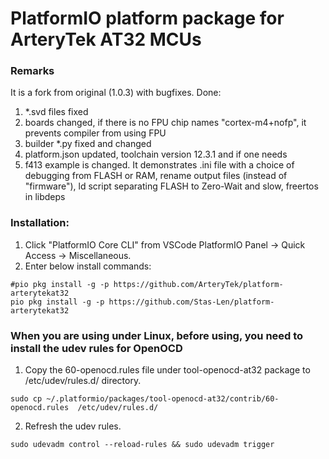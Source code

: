 
# PlatformIO platform package for ArteryTek AT32 MCUs

### Remarks

It is a fork from original (1.0.3) with bugfixes.
Done:
1. *.svd files fixed
2. boards changed, if there is no FPU chip names "cortex-m4+nofp", it prevents compiler from using FPU
3. builder *.py fixed and changed
4. platform.json updated, toolchain version 12.3.1
and if one needs
5. f413 example is changed. It demonstrates .ini file with a choice of debugging from FLASH or RAM, rename output files (instead of "firmware"), ld script separating FLASH to Zero-Wait and slow, freertos in libdeps

### Installation:
1. Click "PlatformIO Core CLI" from VSCode PlatformIO Panel -> Quick Access -> Miscellaneous.
2. Enter below install commands:
```
#pio pkg install -g -p https://github.com/ArteryTek/platform-arterytekat32
pio pkg install -g -p https://github.com/Stas-Len/platform-arterytekat32
```

### When you are using under Linux, before using, you need to install the udev rules for OpenOCD
1. Copy the 60-openocd.rules file under tool-openocd-at32 package to /etc/udev/rules.d/ directory.
```
sudo cp ~/.platformio/packages/tool-openocd-at32/contrib/60-openocd.rules  /etc/udev/rules.d/
```
2. Refresh the udev rules.
```
sudo udevadm control --reload-rules && sudo udevadm trigger
```
